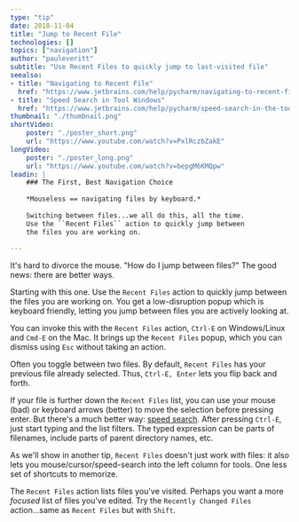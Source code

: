 ```yaml
---
type: "tip"
date: 2018-11-04
title: "Jump to Recent File"
technologies: []
topics: ["navigation"]
author: "pauleveritt"
subtitle: "Use Recent Files to quickly jump to last-visited file"
seealso:
- title: "Navigating to Recent File"
  href: "https://www.jetbrains.com/help/pycharm/navigating-to-recent-file.html"      
- title: "Speed Search in Tool Windows"
  href: "https://www.jetbrains.com/help/pycharm/speed-search-in-the-tool-windows.html"  
thumbnail: "./thumbnail.png"
shortVideo:
    poster: "./poster_short.png"
    url: "https://www.youtube.com/watch?v=PxlRczbZakE"
longVideo:
    poster: "./poster_long.png"
    url: "https://www.youtube.com/watch?v=bepgM6KMQpw"
leadin: |
    ### The First, Best Navigation Choice
    
    *Mouseless == navigating files by keyboard.*
    
    Switching between files...we all do this, all the time. 
    Use the ``Recent Files`` action to quickly jump between 
    the files you are working on.
    
---
```


It's hard to divorce the mouse. "How do I jump between files?" The 
good news: there are better ways.

Starting with this one. Use the ``Recent Files`` action to quickly 
jump between the files you are working on. You get a low-disruption 
popup which is keyboard friendly, letting you jump between files you 
are actively looking at.

You can invoke this with the `Recent Files` action, `Ctrl-E` on 
Windows/Linux and `Cmd-E` on the Mac. It brings up the `Recent Files` 
popup, which you can dismiss using `Esc` without taking an action.

Often you toggle between two files. By default, `Recent Files` has 
your previous file already selected. Thus, `Ctrl-E, Enter` lets you 
flip back and forth.

If your file is further down the `Recent Files` list, you can use 
your mouse (bad) or keyboard arrows (better) to move the selection 
before pressing enter. But there's a much better way: 
[speed search](https://www.jetbrains.com/help/pycharm/speed-search-in-the-tool-windows.html). 
After pressing `Ctrl-E`, just start typing and the list filters. The 
typed expression can be parts of filenames, include parts of parent 
directory names, etc.

As we'll show in another tip, `Recent Files` doesn't just work with 
files: it also lets you mouse/cursor/speed-search into the left 
column for tools. One less set of shortcuts to memorize.

The ``Recent Files`` action lists files you've visited. Perhaps you want 
a more *focused* list of files you've edited. Try the 
``Recently Changed Files`` action...same as ``Recent Files`` but with 
``Shift``.
